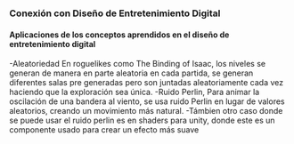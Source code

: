 ### Conexión con Diseño de Entretenimiento Digital
#### Aplicaciones de los conceptos aprendidos en el diseño de entretenimiento digital
-Aleatoriedad En roguelikes como The Binding of Isaac, los niveles se generan de manera en parte aleatoria en cada partida, 
se generan diferentes salas pre generadas pero son juntadas aleatoriamente cada vez haciendo que la exploración sea única.
-Ruido Perlin, Para animar la oscilación de una bandera al viento, se usa ruido Perlin en lugar de valores aleatorios, creando un movimiento más natural.
-Támbien otro caso donde se puede usar el ruido perlin es en shaders para unity, donde este es un componente usado para crear un efecto más suave
